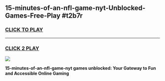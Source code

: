 
## 15-minutes-of-an-nfl-game-nyt-Unblocked-Games-Free-Play #t2b7r
<h3>
<a href="https://us.freeplayer.one?title=15-minutes-of-an-nfl-game-nyt&ref=9M">CLICK TO PLAY</a></h3>
<hr>

<h3>
<a href="https://us.freeplayer.one?title=15-minutes-of-an-nfl-game-nyt&ref=9M">CLICK 2 PLAY</a>
  
</h3>

<a href="https://us.freeplayer.one?title=15-minutes-of-an-nfl-game-nyt&ref=9M"><img src="https://clearcache.store/games.png"></a>


**15-minutes-of-an-nfl-game-nyt games unblocked: Your Gateway to Fun and Accessible Online Gaming**
